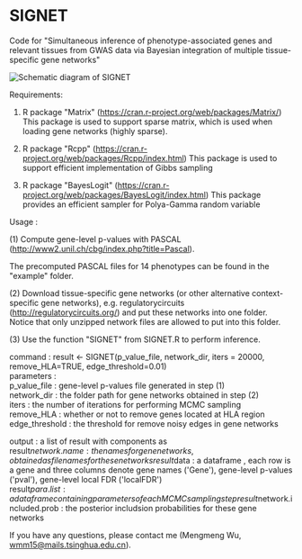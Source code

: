 # SIGNET

Code for "Simultaneous inference of phenotype-associated genes and relevant tissues from GWAS data via Bayesian integration of multiple tissue-specific gene networks"

![Schematic diagram of SIGNET](https://github.com/wmmthu/SIGNET/raw/master/diagram.jpg)

Requirements:

1) R package "Matrix" (https://cran.r-project.org/web/packages/Matrix/)
This package is used to support sparse matrix, which is used when loading gene networks (highly sparse).

2) R package "Rcpp" (https://cran.r-project.org/web/packages/Rcpp/index.html)
This package is used to support efficient implementation of Gibbs sampling

3) R package "BayesLogit" (https://cran.r-project.org/web/packages/BayesLogit/index.html)
This package provides an efficient sampler for Polya-Gamma random variable

Usage : 

(1) Compute gene-level p-values with PASCAL (http://www2.unil.ch/cbg/index.php?title=Pascal). 

The precomputed PASCAL files for 14 phenotypes can be found in the "example" folder.

(2) Download tissue-specific gene networks (or other alternative context-specific gene networks), e.g. regulatorycircuits (http://regulatorycircuits.org/) and put these networks into one folder. 
Notice that only unzipped network files are allowed to put into this folder.

(3) Use the function "SIGNET" from SIGNET.R to perform inference.

command    : result <- SIGNET(p_value_file, network_dir, iters = 20000, remove_HLA=TRUE, edge_threshold=0.01)  
parameters :  
p_value_file   : gene-level p-values file generated in step (1)  
network_dir    : the folder path for gene networks obtained in step (2)  
iters          : the number of iterations for performing MCMC sampling  
remove_HLA     : whether or not to remove genes located at HLA region  
edge_threshold : the threshold for remove noisy edges in gene networks  

output : a list of result with components as  
result$network.name : the names for gene networks, obtained as file names for these networks  
result$data         : a dataframe , each row is a gene and three columns denote gene names ('Gene'), gene-level p-values ('pval'), gene-level local FDR ('localFDR')  
result$para.list    : a dataframe containing parameters of each MCMC sampling step  
result$network.included.prob : the posterior includsion probabilities for these gene networks  


If you have any questions, please contact me (Mengmeng Wu, wmm15@mails.tsinghua.edu.cn).
